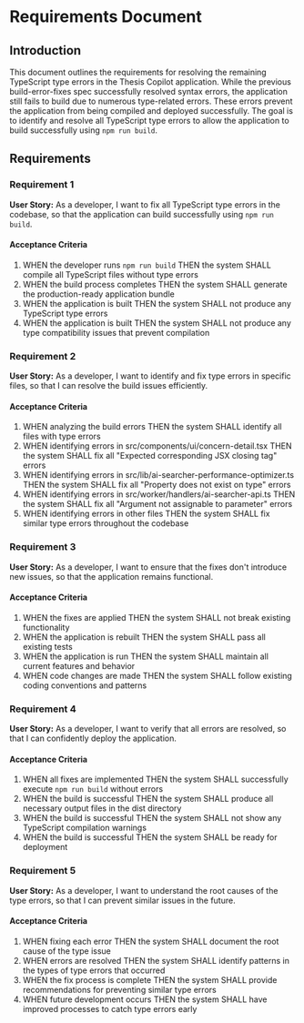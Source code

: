 # Requirements Document

## Introduction

This document outlines the requirements for resolving the remaining TypeScript type errors in the Thesis Copilot application. While the previous build-error-fixes spec successfully resolved syntax errors, the application still fails to build due to numerous type-related errors. These errors prevent the application from being compiled and deployed successfully. The goal is to identify and resolve all TypeScript type errors to allow the application to build successfully using `npm run build`.

## Requirements

### Requirement 1

**User Story:** As a developer, I want to fix all TypeScript type errors in the codebase, so that the application can build successfully using `npm run build`.

#### Acceptance Criteria

1. WHEN the developer runs `npm run build` THEN the system SHALL compile all TypeScript files without type errors
2. WHEN the build process completes THEN the system SHALL generate the production-ready application bundle
3. WHEN the application is built THEN the system SHALL not produce any TypeScript type errors
4. WHEN the application is built THEN the system SHALL not produce any type compatibility issues that prevent compilation

### Requirement 2

**User Story:** As a developer, I want to identify and fix type errors in specific files, so that I can resolve the build issues efficiently.

#### Acceptance Criteria

1. WHEN analyzing the build errors THEN the system SHALL identify all files with type errors
2. WHEN identifying errors in src/components/ui/concern-detail.tsx THEN the system SHALL fix all "Expected corresponding JSX closing tag" errors
3. WHEN identifying errors in src/lib/ai-searcher-performance-optimizer.ts THEN the system SHALL fix all "Property does not exist on type" errors
4. WHEN identifying errors in src/worker/handlers/ai-searcher-api.ts THEN the system SHALL fix all "Argument not assignable to parameter" errors
5. WHEN identifying errors in other files THEN the system SHALL fix similar type errors throughout the codebase

### Requirement 3

**User Story:** As a developer, I want to ensure that the fixes don't introduce new issues, so that the application remains functional.

#### Acceptance Criteria

1. WHEN the fixes are applied THEN the system SHALL not break existing functionality
2. WHEN the application is rebuilt THEN the system SHALL pass all existing tests
3. WHEN the application is run THEN the system SHALL maintain all current features and behavior
4. WHEN code changes are made THEN the system SHALL follow existing coding conventions and patterns

### Requirement 4

**User Story:** As a developer, I want to verify that all errors are resolved, so that I can confidently deploy the application.

#### Acceptance Criteria

1. WHEN all fixes are implemented THEN the system SHALL successfully execute `npm run build` without errors
2. WHEN the build is successful THEN the system SHALL produce all necessary output files in the dist directory
3. WHEN the build is successful THEN the system SHALL not show any TypeScript compilation warnings
4. WHEN the build is successful THEN the system SHALL be ready for deployment

### Requirement 5

**User Story:** As a developer, I want to understand the root causes of the type errors, so that I can prevent similar issues in the future.

#### Acceptance Criteria

1. WHEN fixing each error THEN the system SHALL document the root cause of the type issue
2. WHEN errors are resolved THEN the system SHALL identify patterns in the types of type errors that occurred
3. WHEN the fix process is complete THEN the system SHALL provide recommendations for preventing similar type errors
4. WHEN future development occurs THEN the system SHALL have improved processes to catch type errors early
